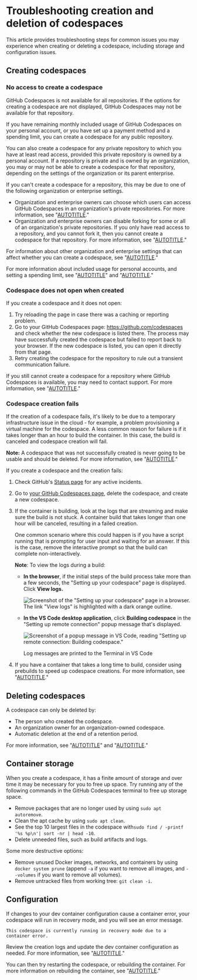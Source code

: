 # Troubleshooting creation and deletion of codespaces

This article provides troubleshooting steps for common issues you may experience when creating or deleting a codespace, including storage and configuration issues.

## Creating codespaces

### No access to create a codespace

GitHub Codespaces is not available for all repositories. If the options for creating a codespace are not displayed, GitHub Codespaces may not be available for that repository.

If you have remaining monthly included usage of GitHub Codespaces on your personal account, or you have set up a payment method and a spending limit, you can create a codespace for any public repository.

You can also create a codespace for any private repository to which you have at least read access, provided this private repository is owned by a personal account. If a repository is private and is owned by an organization, you may or may not be able to create a codespace for that repository, depending on the settings of the organization or its parent enterprise.

If you can't create a codespace for a repository, this may be due to one of the following organization or enterprise settings.
- Organization and enterprise owners can choose which users can access GitHub Codespaces in an organization's private  repositories. For more information, see "[AUTOTITLE](/codespaces/managing-codespaces-for-your-organization/enabling-or-disabling-github-codespaces-for-your-organization)."
- Organization and enterprise owners can disable forking for some or all of an organization's private repositories. If you only have read access to a repository, and you cannot fork it, then you cannot create a codespace for that repository. For more information, see "[AUTOTITLE](/organizations/managing-organization-settings/managing-the-forking-policy-for-your-organization)."

For information about other organization and enterprise settings that can affect whether you can create a codespace, see "[AUTOTITLE](/codespaces/managing-codespaces-for-your-organization/enabling-or-disabling-github-codespaces-for-your-organization#prerequisites-for-enabling-github-codespaces)."

For more information about included usage for personal accounts, and setting a spending limit, see "[AUTOTITLE](/free-pro-team@latest/billing/managing-billing-for-github-codespaces/about-billing-for-github-codespaces)" and "[AUTOTITLE](/billing/managing-billing-for-github-codespaces/managing-the-spending-limit-for-github-codespaces)."

### Codespace does not open when created

If you create a codespace and it does not open:

1. Try reloading the page in case there was a caching or reporting problem.
1. Go to your GitHub Codespaces page: https://github.com/codespaces and check whether the new codespace is listed there. The process may have successfully created the codespace but failed to report back to your browser. If the new codespace is listed, you can open it directly from that page.
1. Retry creating the codespace for the repository to rule out a transient communication failure.

If you still cannot create a codespace for a repository where GitHub Codespaces is available, you may need to contact support. For more information, see "[AUTOTITLE](/codespaces/troubleshooting/working-with-support-for-github-codespaces)."

### Codespace creation fails

If the creation of a codespace fails, it's likely to be due to a temporary infrastructure issue in the cloud - for example, a problem provisioning a virtual machine for the codespace. A less common reason for failure is if it takes longer than an hour to build the container. In this case, the build is canceled and codespace creation will fail.

<div class="ghd-spotlight ghd-spotlight-note border rounded-1 my-3 p-3 f5 color-border-accent-emphasis color-bg-accent">

**Note:** A codespace that was not successfully created is never going to be usable and should be deleted. For more information, see "[AUTOTITLE](/codespaces/developing-in-a-codespace/deleting-a-codespace)."

</div>

If you create a codespace and the creation fails:

1. Check GitHub's [Status page](https://githubstatus.com) for any active incidents.
1. Go to [your GitHub Codespaces page](https://github.com/codespaces), delete the codespace, and create a new codespace.
1. If the container is building, look at the logs that are streaming and make sure the build is not stuck. A container build that takes longer than one hour will be canceled, resulting in a failed creation.

   One common scenario where this could happen is if you have a script running that is prompting for user input and waiting for an answer. If this is the case, remove the interactive prompt so that the build can complete non-interactively.

   <div class="ghd-spotlight ghd-spotlight-note border rounded-1 my-3 p-3 f5 color-border-accent-emphasis color-bg-accent">

   **Note**: To view the logs during a build:
   - **In the browser**, if the initial steps of the build process take more than a few seconds, the "Setting up your codespace" page is displayed. Click **View logs.**

     ![Screenshot of the "Setting up your codespace" page in a browser. The link "View logs" is highlighted with a dark orange outline.](/assets/images/help/codespaces/web-ui-view-logs.png)

   - **In the VS Code desktop application**, click **Building codespace** in the "Setting up remote connection" popup message that's displayed.

     ![Screenshot of a popup message in VS Code, reading "Setting up remote connection: Building codespace."](/assets/images/help/codespaces/vs-code-building-codespace.png)

     Log messages are printed to the Terminal in VS Code

    </div>
1. If you have a container that takes a long time to build, consider using prebuilds to speed up codespace creations. For more information, see "[AUTOTITLE](/codespaces/prebuilding-your-codespaces/configuring-prebuilds#configuring-prebuilds)."

## Deleting codespaces

A codespace can only be deleted by:
- The person who created the codespace.
- An organization owner for an organization-owned codespace.
- Automatic deletion at the end of a retention period.

For more information, see "[AUTOTITLE](/codespaces/developing-in-a-codespace/deleting-a-codespace)" and "[AUTOTITLE](/codespaces/customizing-your-codespace/configuring-automatic-deletion-of-your-codespaces)."

## Container storage

When you create a codespace, it has a finite amount of storage and over time it may be necessary for you to free up space. Try running any of the following commands in the GitHub Codespaces terminal to free up storage space.

- Remove packages that are no longer used by using `sudo apt autoremove`.
- Clean the apt cache by using `sudo apt clean`.
- See the top 10 largest files in the codespace with`sudo find / -printf '%s %p\n'| sort -nr | head -10`.
- Delete unneeded files, such as build artifacts and logs.

Some more destructive options:

- Remove unused Docker images, networks, and containers by using `docker system prune` (append `-a` if you want to remove all images, and `--volumes` if you want to remove all volumes).
- Remove untracked files from working tree: `git clean -i`.

## Configuration

If changes to your dev container configuration cause a container error, your codespace will run in recovery mode, and you will see an error message.

```shell
This codespace is currently running in recovery mode due to a container error.
```

Review the creation logs and update the dev container configuration as needed. For more information, see "[AUTOTITLE](/codespaces/troubleshooting/github-codespaces-logs)."

You can then try restarting the codespace, or rebuilding the container. For more information on rebuilding the container, see "[AUTOTITLE](/codespaces/setting-up-your-project-for-codespaces/adding-a-dev-container-configuration/introduction-to-dev-containers#applying-configuration-changes-to-a-codespace)."
